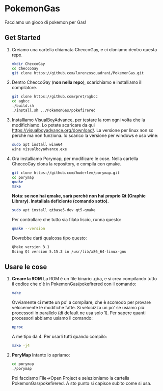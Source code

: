 # PokemonGas
Facciamo un gioco di pokemon per Gas!

## Get Started
1.  Creiamo una cartella chiamata CheccoGay, e ci cloniamo dentro questa repo.

    ```bash
    mkdir CheccoGay
    cd CheccoGay
    git clone https://github.com/lorenzosquadrani/PokemonGas.git
    ```

3.  Dentro CheccoGay (__non nella repo__), scarichiamo e installiamo il compilatore. 
    
    ```bash
    git clone https://github.com/pret/agbcc
    cd agbcc
    ./build.sh
    ./install.sh ../PokemonGas/pokefirered
    ```

4.  Installiamo VisualBoyAdvance, per testare la rom ogni volta che la modifichiamo. 
    Lo potete scaricare da qui https://visualboyadvance.org/download/. 
    La versione per linux non so perchè ma non funziona. Io scarico la versione per windows e uso wine:
    
    ```bash
    sudo apt install wine64
    wine visualboyadvance.exe
    ```

5.  Ora installiamo Porymap, per modificare le cose. 
    Nella cartella CheccoGay clona la repository, e compila con qmake.
    ```bash
    git clone https://github.com/huderlem/porymap.git
    cd porymap
    qmake
    make
    ```
    **Nota: se non hai qmake, sarà perché non hai proprio Qt (Graphic Library). Installala deficiente (comando sotto).**
    ```bash
    sudo apt install qtbase5-dev qt5-qmake
    ```
    Per controllare che tutto sia filato liscio, runna questo:
    ```bash
    qmake --version
    ```
    Dovrebbe darti qualcosa tipo questo:
    ```bash
    QMake version 3.1
    Using Qt version 5.15.3 in /usr/lib/x86_64-linux-gnu
    ```

## Usare le cose

1.  **Creare la ROM**
    La ROM è un file binario .gba, e si crea compilando tutto il codice che c'è in PokemonGas/pokefirered con il comando:

    ```bash
    make
    ```

    Ovviamente ci mette un po' a compilare, che è scomodo per provare velocemente le modifiche fatte. Si velocizza un po' se usiamo più processori in parallelo (di default ne usa solo 1). Per sapere quanti processori abbiamo usiamo il comando:
    ```bash
    nproc
    ```
    A me tipo dà 4. Per usarli tutti quando compilo:
    ```bash
    make -j4
    ```
2.  **PoryMap**
    Intanto lo apriamo:
    ```bash
    cd porymap
    ./porymap
    ```
    Poi facciamo File->Open Project e selezioniamo la cartella PokemonGas/pokefirered. A sto punto si capisce subito come si usa.




